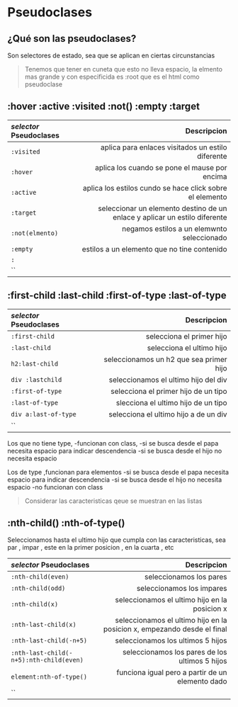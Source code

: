 # Pseudoclases
## ¿Qué son las pseudoclases?
Son selectores de estado, sea que se aplican en ciertas circunstancias 
> Tenemos que tener en cuneta que esto no lleva espacio, la elmento mas grande y con especificida es :root que es el html como pseudoclase

## :hover :active :visited :not() :empty :target

*selector* **Pseudoclases**| Descripcion
:--|--:
`:visited` | aplica para enlaces visitados un estilo diferente
`:hover` | aplica los cuando se pone el mause por encima 
`:active` | aplica los estilos cundo se hace click sobre el elemento
`:target` | seleccionar un elemento destino de un enlace y aplicar un estilo diferente 
`:not(elmento)` | negamos estilos a un elemwnto seleccionado 
`:empty` | estilos a un elemento que no tine contenido
`:` | 
`` | 

## :first-child :last-child :first-of-type :last-of-type

*selector* **Pseudoclases**| Descripcion
:--|--:
`:first-child` | selecciona el primer hijo 
`:last-child` | selecciona el ultimo hijo
`h2:last-child` | seleccionamos un h2 que sea primer hijo
`div :lastchild` | seleccionamos el ultimo hijo del div 
`:first-of-type` | selecciona el primer hijo de un tipo   
`:last-of-type` | slecciona el ultimo hijo de un tipo 
`div a:last-of-type` | selecciona el ultimo hijo a de un div
`` | 

Los que no tiene type, 
-funcionan con class, 
-si se busca desde el papa necesita espacio para indicar descendencia
-si se busca desde el hijo no necesita espacio

Los de type ,funcionan para elementos
-si se busca desde el papa necesita espacio para indicar descendencia
-si se busca desde el hijo no necesita espacio
-no funcionan con class

> Considerar las caracteristicas qeue se muestran en las listas 

## :nth-child() :nth-of-type()
Seleccionamos hasta el ultimo hijo que cumpla con las caracteristicas, sea par , impar , este en la primer posicion , en la cuarta , etc

*selector* **Pseudoclases**| Descripcion
:--|--:
`:nth-child(even)` | seleccionamos los pares
`:nth-child(odd)` | seleccionamos los impares
`:nth-child(x)` | seleccionamos el ultimo hijo en la posicion x
`:nth-last-child(x)` | seleccionamos el ultimo hijo en la posicion x, empezando desde el final 
`:nth-last-child(-n+5)` | seleccionamos los ultimos 5 hijos
`:nth-last-child(-n+5):nth-child(even)` | seleccionamos los pares de los ultimos 5 hijos
`element:nth-of-type()` | funciona igual pero a partir de un elemento dado
`` | 
